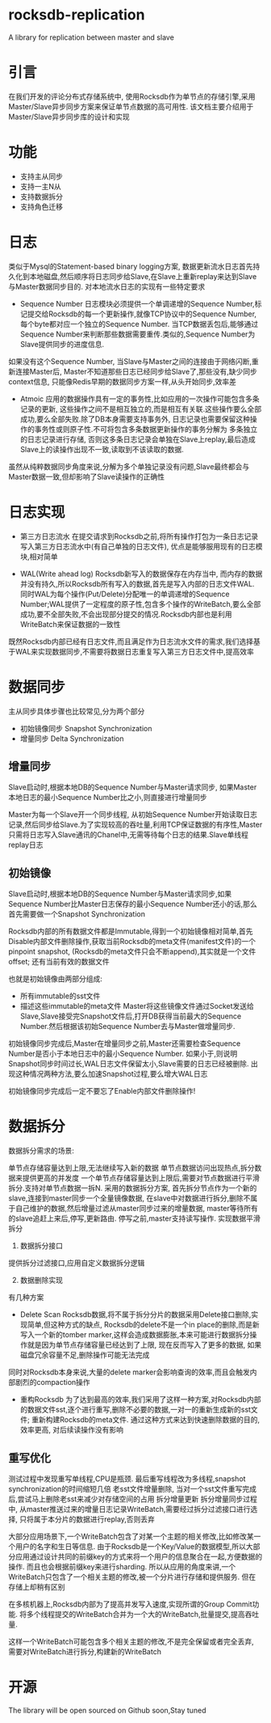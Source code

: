 # rocksdb-replication
A library for replication between master and slave 
# 引言
在我们开发的评论分布式存储系统中, 使用Rocksdb作为单节点的存储引擎,采用Master/Slave异步同步方案来保证单节点数据的高可用性. 该文档主要介绍用于Master/Slave异步同步库的设计和实现

# 功能
 - 支持主从同步
 - 支持一主N从
 - 支持数据拆分
 - 支持角色迁移

# 日志
类似于Mysql的Statement-based binary logging方案, 数据更新流水日志首先持久化到本地磁盘,然后顺序将日志同步给Slave,在Slave上重新replay来达到Slave与Master数据同步目的. 对本地流水日志的实现有一些特定要求

 - Sequence Number
日志模块必须提供一个单调递增的Sequence Number,标记提交给Rocksdb的每一个更新操作,就像TCP协议中的Sequence Number,每个byte都对应一个独立的Sequence Number. 当TCP数据丢包后,能够通过Sequence Number来判断那些数据需要重传.类似的,Sequence Number为Slave提供同步的进度信息.

如果没有这个Sequence Number, 当Slave与Master之间的连接由于网络闪断,重新连接Master后, Master不知道那些日志已经同步给Slave了,那些没有,缺少同步context信息, 只能像Redis早期的数据同步方案一样,从头开始同步,效率差

 - Atmoic
应用的数据操作具有一定的事务性,比如应用的一次操作可能包含多条记录的更新, 这些操作之间不是相互独立的,而是相互有关联.这些操作要么全部成功,要么全部失败.除了DB本身需要支持事务外, 日志记录也需要保留这种操作的事务性或则原子性.不可将包含多条数据更新操作的事务分解为 多条独立的日志记录进行存储, 否则这多条日志记录会单独在Slave上replay,最后造成Slave上的读操作出现不一致,读取到不该读取的数据.

虽然从纯粹数据同步角度来说,分解为多个单独记录没有问题,Slave最终都会与Master数据一致,但却影响了Slave读操作的正确性

# 日志实现
 - 第三方日志流水
在提交请求到Rocksdb之前,将所有操作打包为一条日志记录写入第三方日志流水中(有自己单独的日志文件), 优点是能够服用现有的日志模块,相对简单

 - WAL(Write ahead log)
Rocksdb新写入的数据保存在内存当中, 而内存的数据并没有持久,所以Rocksdb所有写入的数据,首先是写入内部的日志文件WAL. 同时WAL为每个操作(Put/Delete)分配唯一的单调递增的Sequence Number;WAL提供了一定程度的原子性,包含多个操作的WriteBatch,要么全部成功,要不全部失败,不会出现部分提交的情况.Rocksdb内部也是利用WriteBatch来保证数据的一致性

既然Rocksdb内部已经有日志文件,而且满足作为日志流水文件的需求,我们选择基于WAL来实现数据同步,不需要将数据日志重复写入第三方日志文件中,提高效率

# 数据同步
主从同步具体步骤也比较常见,分为两个部分

 - 初始镜像同步 Snapshot Synchronization
 - 增量同步 Delta Synchronization

## 增量同步
Slave启动时,根据本地DB的Sequence Number与Master请求同步, 如果Master本地日志的最小Sequence Number比之小,则直接进行增量同步

Master为每一个Slave开一个同步线程, 从初始Sequence Number开始读取日志记录,然后同步给Slave.为了实现较高的吞吐量,利用TCP保证数据的有序性,Master只需将日志写入Slave通讯的Chanel中,无需等待每个日志的结果.Slave单线程replay日志

## 初始镜像
Slave启动时,根据本地DB的Sequence Number与Master请求同步,如果Sequence Number比Master日志保存的最小Sequence Number还小的话,那么首先需要做一个Snapshot Synchronization

Rocksdb内部的所有数据文件都是Immutable,得到一个初始镜像相对简单,首先Disable内部文件删除操作,获取当前Rocksdb的meta文件(manifest文件)的一个pinpoint snapshot, (Rocksdb的meta文件只会不断append),其实就是一个文件offset; 还有当前有效的数据文件

也就是初始镜像由两部分组成:

 - 所有immutable的sst文件
 - 描述这些immutable的meta文件
Master将这些镜像文件通过Socket发送给Slave,Slave接受完Snapshot文件后,打开DB获得当前最大的Sequence Number.然后根据该初始Sequence Number去与Master做增量同步.

初始镜像同步完成后,Master在增量同步之前,Master还需要检查Sequence Number是否小于本地日志中的最小Sequence Number. 如果小于,则说明Snapshot同步时间过长,WAL日志文件保留太小,Slave需要的日志已经被删除. 出现这种情况两种方法,要么加速Snapshot过程,要么增大WAL日志

初始镜像同步完成后一定不要忘了Enable内部文件删除操作!

# 数据拆分
数据拆分需求的场景:

单节点存储容量达到上限,无法继续写入新的数据
单节点数据访问出现热点,拆分数据来提供更高的并发度
一个单节点存储容量达到上限后,需要对节点数据进行平滑拆分.支持对单节点数据一拆N. 采用的数据拆分方案, 首先拆分节点作为一个新的slave,连接到master同步一个全量镜像数据, 在slave中对数据进行拆分,删除不属于自己维护的数据,然后增量过滤从master同步过来的增量数据, master等待所有的slave追赶上来后,停写,更新路由. 停写之前,master支持读写操作. 实现数据平滑拆分

 1. 数据拆分接口

提供拆分过滤接口,应用自定义数据拆分逻辑

 2. 数据删除实现

有几种方案

 - Delete
Scan Rocksdb数据,将不属于拆分分片的数据采用Delete接口删除,实现简单,但这种方式的缺点, Rocksdb的delete不是一个in place的删除,而是新写入一个新的tomber marker,这样会造成数据膨胀,本来可能进行数据拆分操作就是因为单节点存储容量已经达到了上限, 现在反而写入了更多的数据, 如果磁盘冗余容量不足,删除操作可能无法完成

同时对Rocksdb本身来说,大量的delete marker会影响查询的效率,而且会触发内部剧烈的compaction操作

 - 重构Rocksdb
为了达到最高的效率,我们采用了这样一种方案,对Rocksdb内部的数据文件sst,逐个进行重写,删除不必要的数据,一对一的重新生成新的sst文件; 重新构建Rocksdb的meta文件. 通过这种方式来达到快速删除数据的目的, 效率更高, 对后续读操作没有影响

## 重写优化
测试过程中发现重写单线程,CPU是瓶颈. 最后重写线程改为多线程,snapshot synchronization的时间缩短几倍
老sst文件增量删除, 当对一个sst文件重写完成后,尝试马上删除老sst来减少对存储空间的占用
拆分增量更新
拆分增量同步过程中, 从master推送过来的增量日志记录WriteBatch,需要经过拆分过滤接口进行选择, 只将属于本分片的数据进行replay,否则丢弃

大部分应用场景下,一个WriteBatch包含了对某一个主题的相关修改,比如修改某一个用户的名字和生日等信息. 由于Rocksdb是一个Key/Value的数据模型,所以大部分应用通过设计共同的前缀key的方式来将一个用户的信息聚合在一起,方便数据的操作. 而且也会根据前缀key来进行sharding. 所以从应用的角度来讲,一个WriteBatch只包含了一个相关主题的修改,被一个分片进行存储和提供服务. 但在存储上却稍有区别

在多核机器上,Rocksdb内部为了提高并发写入速度,实现所谓的Group Commit功能. 将多个线程提交的WriteBatch合并为一个大的WriteBatch,批量提交,提高吞吐量.

这样一个WriteBatch可能包含多个相关主题的修改,不是完全保留或者完全丢弃, 需要对WriteBatch进行拆分,构建新的WriteBatch

# 开源

The library will be open sourced on Github soon,Stay tuned
